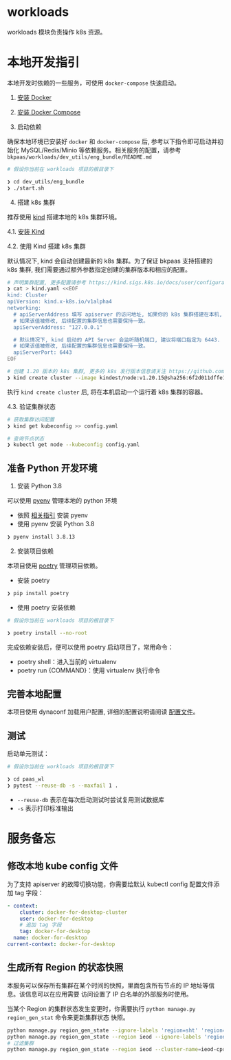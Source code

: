 # workloads

workloads 模块负责操作 k8s 资源。

# 本地开发指引

本地开发时依赖的一些服务，可使用 `docker-compose` 快速启动。
1. [安装 Docker](https://docs.docker.com/engine/install/)

2. [安装 Docker Compose](https://docs.docker.com/compose/install/)

3. 启动依赖

确保本地环境已安装好 `docker` 和 `docker-compose` 后, 参考以下指令即可启动并初始化 MySQL/Redis/Minio 等依赖服务。相关服务的配置，请参考 `bkpaas/workloads/dev_utils/eng_bundle/README.md`

```bash
# 假设你当前在 workloads 项目的根目录下

❯ cd dev_utils/eng_bundle
❯ ./start.sh
```

4. 搭建 k8s 集群

推荐使用 [kind](https://kind.sigs.k8s.io/) 搭建本地的 k8s 集群环境。

4.1. [安装 Kind](https://kind.sigs.k8s.io/docs/user/quick-start/#installation)

4.2. 使用 Kind 搭建 k8s 集群

默认情况下, kind 会自动创建最新的 k8s 集群。为了保证 bkpaas 支持搭建的 k8s 集群, 我们需要通过额外参数指定创建的集群版本和相应的配置。

```bash
# 声明集群配置, 更多配置请参考 https://kind.sigs.k8s.io/docs/user/configuration/
❯ cat > kind.yaml <<EOF
kind: Cluster
apiVersion: kind.x-k8s.io/v1alpha4
networking:
  # apiServerAddress 填写 apiserver 的访问地址, 如果你的 k8s 集群搭建在本机, 填写 127.0.0.1 即可
  # 如果该值被修改, 后续配置的集群信息也需要保持一致。
  apiServerAddress: "127.0.0.1"

  # 默认情况下, kind 启动的 API Server 会监听随机端口, 建议将端口指定为 6443.
  # 如果该值被修改, 后续配置的集群信息也需要保持一致。
  apiServerPort: 6443
EOF

# 创建 1.20 版本的 k8s 集群, 更多的 k8s 发行版本信息请关注 https://github.com/kubernetes-sigs/kind/releases
❯ kind create cluster --image kindest/node:v1.20.15@sha256:6f2d011dffe182bad80b85f6c00e8ca9d86b5b8922cdf433d53575c4c5212248 --config=./kind.yaml
```

执行 `kind create cluster` 后, 将在本机启动一个运行着 k8s 集群的容器。

4.3. 验证集群状态

```bash
# 获取集群访问配置
❯ kind get kubeconfig >> config.yaml

# 查询节点状态
❯ kubectl get node --kubeconfig config.yaml
```

## 准备 Python 开发环境

1. 安装 Python 3.8

可以使用 [pyenv](https://github.com/pyenv/pyenv) 管理本地的 python 环境
- 依照 [相关指引](https://github.com/pyenv/pyenv#getting-pyenv) 安装 pyenv
- 使用 pyenv 安装 Python 3.8

```bash
❯ pyenv install 3.8.13
```

2. 安装项目依赖

本项目使用 [poetry](https://python-poetry.org/) 管理项目依赖。

- 安装 poetry
```bash
❯ pip install poetry
```

- 使用 poetry 安装依赖
```bash
# 假设你当前在 workloads 项目的根目录下

❯ poetry install --no-root
```

完成依赖安装后，便可以使用 poetry 启动项目了，常用命令：
- poetry shell：进入当前的 virtualenv
- poetry run {COMMAND}：使用 virtualenv 执行命令

## 完善本地配置

本项目使用 dynaconf 加载用户配置, 详细的配置说明请阅读 [配置文件](./paas_wl/paas_wl/settings/__init__.py)。

## 测试

启动单元测试：

```bash
# 假设你当前在 workloads 项目的根目录下

❯ cd paas_wl
❯ pytest --reuse-db -s --maxfail 1 .
```

- `--reuse-db` 表示在每次启动测试时尝试复用测试数据库
- `-s` 表示打印标准输出


# 服务备忘

## 修改本地 kube config 文件

为了支持 apiserver 的故障切换功能，你需要给默认 kubectl config 配置文件添加 tag 字段：

```yaml
- context:
    cluster: docker-for-desktop-cluster
    user: docker-for-desktop
    # 追加 tag 字段
    tag: docker-for-desktop
  name: docker-for-desktop
current-context: docker-for-desktop
```

## 生成所有 Region 的状态快照

本服务可以保存所有集群在某个时间的快照，里面包含所有节点的 IP 地址等信息。该信息可以在应用需要
访问设置了 IP 白名单的外部服务时使用。

当某个 Region 的集群状态发生变更时，你需要执行 `python manage.py region_gen_stat` 命令来更新集群状态
快照。

```bash
python manage.py region_gen_state --ignore-labels 'region=sht' 'region=sh'
python manage.py region_gen_state --region ieod --ignore-labels 'region=sht' 'region=sh'
# 过滤集群
python manage.py region_gen_state --region ieod --cluster-name=ieod-cprod
```
